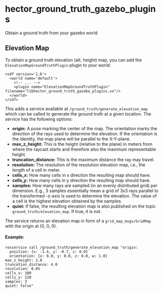 # hector_ground_truth_gazebo_plugins
Obtain a ground truth from your gazebo world

## Elevation Map
To obtain a ground truth elevation (alt. height) map, you can add the `ElevationMapGroundTruthPlugin` plugin to your world:

```
<sdf version='1.6'>
  <world name='default'>
    <!-- ... -->
    <plugin name="ElevationMapGroundTruthPlugin" filename="libhector_ground_truth_gazebo_plugins.so"/>
  </world>
</sdf>
```

This adds a service available at `/ground_truth/generate_elevation_map` which can be called to generate the ground truth at a given location.
The service has the following options:

* **origin:** A pose marking the center of the map. The orientation marks the direction of the rays used to determine the elevation. If the orientation is the identity, the map plane will be parallel to the X-Y-plane.
* **max_z_height:** This is the height (relative to the plane) in meters from where the raycast starts and therefore also the maximum representable height.
* **truncation_distance:** This is the maximum distance the ray may travel.
* **resolution:** The resolution of the resolution elevation map, i.e., the length of a cell in meter.
* **cells_x:** How many cells in x direction the resulting map should have.
* **cells_y:** How many cells in y direction the resulting map should have.
* **samples:** How many rays are sampled (in an evenly distributed grid) per dimension. E.g., 3 samples essentially mean a grid of 3x3 rays parallel to the transformed -z-axis is used to determine the elevation. The value of a cell is the highest elevation obtained by the samples.
* **quiet:** If false, the resulting elevation map is also published on the topic `ground_truth/elevation_map`. If true, it is not.

The service returns an elevation map in form of a `grid_map_msgs/GridMap` with the origin at (0, 0, 0).

#### Example:
```
rosservice call /ground_truth/generate_elevation_map "origin:
  position: {x: -1.4, y: -0.7, z: 0.0}
  orientation: {x: 0.0, y: 0.0, z: 0.0, w: 1.0}
max_z_height: 2.0
truncation_distance: 4.0
resolution: 0.05
cells_x: 100
cells_y: 120
samples: 3
quiet: false" 
```
